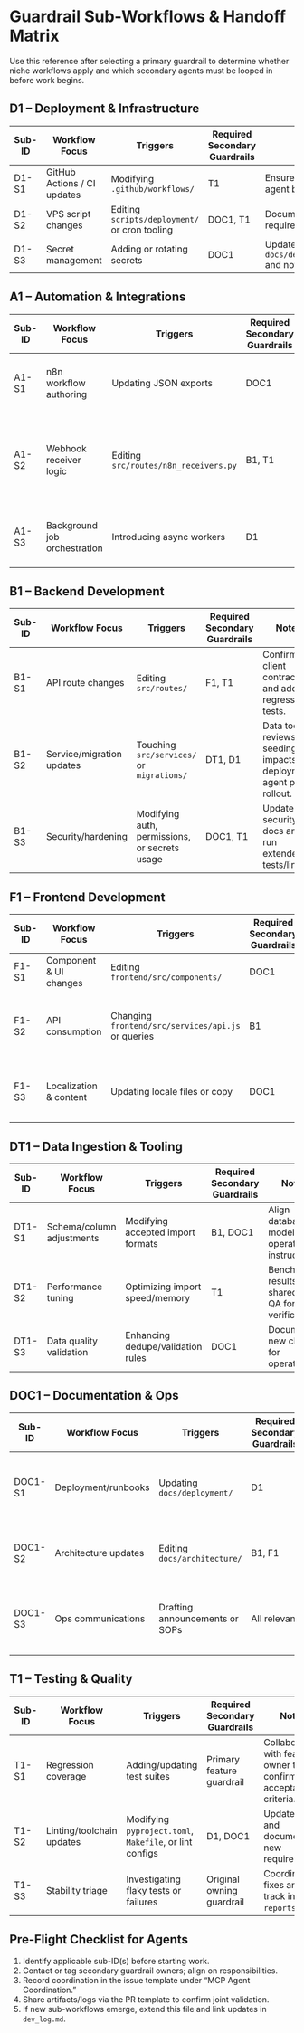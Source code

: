 # Guardrail Sub-Workflows & Handoff Matrix

Use this reference after selecting a primary guardrail to determine whether niche workflows apply and which secondary agents must be looped in before work begins.

## D1 – Deployment & Infrastructure

| Sub-ID | Workflow Focus | Triggers | Required Secondary Guardrails | Notes |
|--------|----------------|----------|-------------------------------|-------|
| D1-S1 | GitHub Actions / CI updates | Modifying `.github/workflows/` | T1 | Ensure quality gates still fire and report to MCP QA agent before merge. |
| D1-S2 | VPS script changes | Editing `scripts/deployment/` or cron tooling | DOC1, T1 | Documentation refresh and smoke test evidence required. |
| D1-S3 | Secret management | Adding or rotating secrets | DOC1 | Update `docs/deployment/GITHUB_SECRETS_CONFIGURATION.md` and notify ops channel. |

## A1 – Automation & Integrations

| Sub-ID | Workflow Focus | Triggers | Required Secondary Guardrails | Notes |
|--------|----------------|----------|-------------------------------|-------|
| A1-S1 | n8n workflow authoring | Updating JSON exports | DOC1 | Document webhook payload contracts and ops steps. |
| A1-S2 | Webhook receiver logic | Editing `src/routes/n8n_receivers.py` | B1, T1 | Backend agent validates service interactions; QA reviews payload permutations. |
| A1-S3 | Background job orchestration | Introducing async workers | D1 | Coordinate deployment changes and monitoring updates. |

## B1 – Backend Development

| Sub-ID | Workflow Focus | Triggers | Required Secondary Guardrails | Notes |
|--------|----------------|----------|-------------------------------|-------|
| B1-S1 | API route changes | Editing `src/routes/` | F1, T1 | Confirm client contracts and add regression tests. |
| B1-S2 | Service/migration updates | Touching `src/services/` or `migrations/` | DT1, D1 | Data tooling reviews seeding impacts; deployment agent plans rollout. |
| B1-S3 | Security/hardening | Modifying auth, permissions, or secrets usage | DOC1, T1 | Update security docs and run extended tests/linting. |

## F1 – Frontend Development

| Sub-ID | Workflow Focus | Triggers | Required Secondary Guardrails | Notes |
|--------|----------------|----------|-------------------------------|-------|
| F1-S1 | Component & UI changes | Editing `frontend/src/components/` | DOC1 | Update UX notes and screenshots. |
| F1-S2 | API consumption | Changing `frontend/src/services/api.js` or queries | B1 | Coordinate backend contract updates before merge. |
| F1-S3 | Localization & content | Updating locale files or copy | DOC1 | Ensure translations and style guides are synced. |

## DT1 – Data Ingestion & Tooling

| Sub-ID | Workflow Focus | Triggers | Required Secondary Guardrails | Notes |
|--------|----------------|----------|-------------------------------|-------|
| DT1-S1 | Schema/column adjustments | Modifying accepted import formats | B1, DOC1 | Align database models and operator instructions. |
| DT1-S2 | Performance tuning | Optimizing import speed/memory | T1 | Benchmark results shared with QA for verification. |
| DT1-S3 | Data quality validation | Enhancing dedupe/validation rules | DOC1 | Document new checks for operators. |

## DOC1 – Documentation & Ops

| Sub-ID | Workflow Focus | Triggers | Required Secondary Guardrails | Notes |
|--------|----------------|----------|-------------------------------|-------|
| DOC1-S1 | Deployment/runbooks | Updating `docs/deployment/` | D1 | Verify technical accuracy with deployment agent. |
| DOC1-S2 | Architecture updates | Editing `docs/architecture/` | B1, F1 | Ensure diagrams and data flows stay current. |
| DOC1-S3 | Ops communications | Drafting announcements or SOPs | All relevant | Coordinate with owners for sign-off and distribution. |

## T1 – Testing & Quality

| Sub-ID | Workflow Focus | Triggers | Required Secondary Guardrails | Notes |
|--------|----------------|----------|-------------------------------|-------|
| T1-S1 | Regression coverage | Adding/updating test suites | Primary feature guardrail | Collaborate with feature owner to confirm acceptance criteria. |
| T1-S2 | Linting/toolchain updates | Modifying `pyproject.toml`, `Makefile`, or lint configs | D1, DOC1 | Update CI and document new requirements. |
| T1-S3 | Stability triage | Investigating flaky tests or failures | Original owning guardrail | Coordinate fixes and track in `reports/`. |

## Pre-Flight Checklist for Agents

1. Identify applicable sub-ID(s) before starting work.
2. Contact or tag secondary guardrail owners; align on responsibilities.
3. Record coordination in the issue template under “MCP Agent Coordination.”
4. Share artifacts/logs via the PR template to confirm joint validation.
5. If new sub-workflows emerge, extend this file and link updates in `dev_log.md`.
